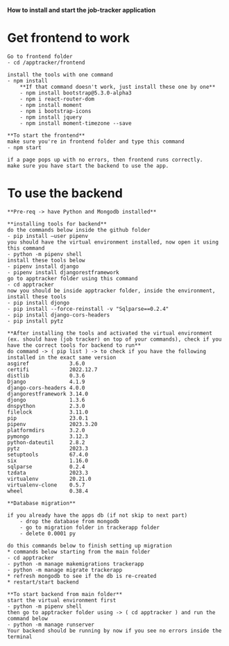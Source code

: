 
**How to install and start the job-tracker application**

# Get frontend to work

    Go to frontend folder
    - cd /apptracker/frontend 
    
    install the tools with one command
    - npm install
        **If that command doesn't work, just install these one by one**
        - npm install bootstrap@5.3.0-alpha3
        - npm i react-router-dom
        - npm install moment
        - npm i bootstrap-icons
        - npm install jquery
        - npm install moment-timezone --save

    **To start the frontend**
    make sure you're in frontend folder and type this command
    - npm start

    if a page pops up with no errors, then frontend runs correctly.
    make sure you have start the backend to use the app.

# To use the backend

    **Pre-req -> have Python and Mongodb installed**

    **installing tools for backend**
    do the commands below inside the github folder
    - pip install –user pipenv
    you should have the virtual environment installed, now open it using this command
    - python -m pipenv shell
    install these tools below
    - pipenv install django
    - pipenv install djangorestframework
    go to apptracker folder using this command
    - cd apptracker
    now you should be inside apptracker folder, inside the environment, install these tools
    - pip install djongo
    - pip install --force-reinstall -v "Sqlparse==0.2.4"
    - pip install django-cors-headers
    - pip install pytz

    **After installing the tools and activated the virtual environment (ex. should have (job tracker) on top of your commands), check if you have the correct tools for backend to run**
    do command -> ( pip list ) -> to check if you have the following installed in the exact same version
    asgiref             3.6.0
    certifi             2022.12.7
    distlib             0.3.6
    Django              4.1.9
    django-cors-headers 4.0.0
    djangorestframework 3.14.0
    djongo              1.3.6
    dnspython           2.3.0
    filelock            3.11.0
    pip                 23.0.1
    pipenv              2023.3.20
    platformdirs        3.2.0
    pymongo             3.12.3
    python-dateutil     2.8.2
    pytz                2023.3
    setuptools          67.4.0
    six                 1.16.0
    sqlparse            0.2.4
    tzdata              2023.3
    virtualenv          20.21.0
    virtualenv-clone    0.5.7
    wheel               0.38.4

    **Database migration**

    if you already have the apps db (if not skip to next part)
        - drop the database from mongodb
        - go to migration folder in trackerapp folder
        - delete 0.0001 py
    
    do this commands below to finish setting up migration
    * commands below starting from the main folder
    - cd apptracker
    - python -m manage makemigrations trackerapp
    - python -m manage migrate trackerapp
    * refresh mongodb to see if the db is re-created
    * restart/start backend

    **To start backend from main folder**
    start the virtual environment first
    - python -m pipenv shell
    then go to apptracker folder using -> ( cd apptracker ) and run the command below
    - python -m manage runserver 
    Your backend should be running by now if you see no errors inside the terminal




